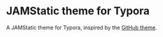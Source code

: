 # JAMStatic theme for Typora

A JAMStatic theme for Typora, inspired by the [GitHub theme](https://theme.typora.io/theme/Github/).
